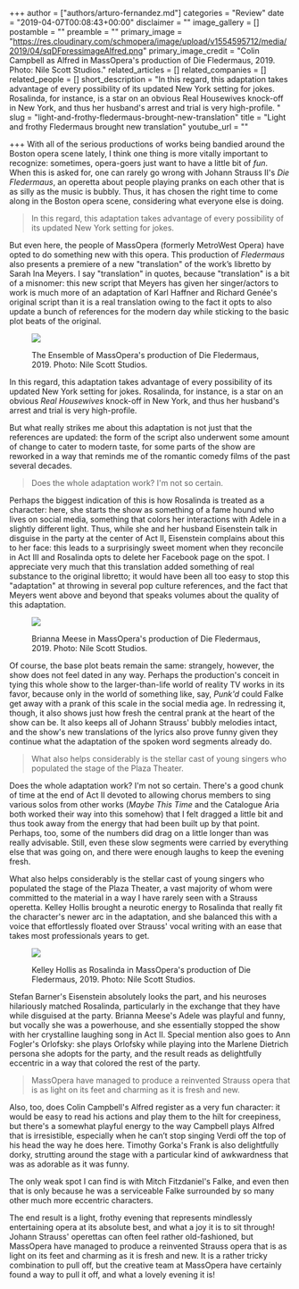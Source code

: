 +++
author = ["authors/arturo-fernandez.md"]
categories = "Review"
date = "2019-04-07T00:08:43+00:00"
disclaimer = ""
image_gallery = []
postamble = ""
preamble = ""
primary_image = "https://res.cloudinary.com/schmopera/image/upload/v1554595712/media/2019/04/sqDFpressimageAlfred.png"
primary_image_credit = "Colin Campbell as Alfred in MassOpera's production of Die Fledermaus, 2019. Photo: Nile Scott Studios."
related_articles = []
related_companies = []
related_people = []
short_description = "In this regard, this adaptation takes advantage of every possibility of its updated New York setting for jokes. Rosalinda, for instance, is a star on an obvious Real Housewives knock-off in New York, and thus her husband's arrest and trial is very high-profile. "
slug = "light-and-frothy-fledermaus-brought-new-translation"
title = "Light and frothy Fledermaus brought new translation"
youtube_url = ""

+++
With all of the serious productions of works being bandied around the Boston opera scene lately, I think one thing is more vitally important to recognize: sometimes, opera-goers just want to have a little bit of _fun_. When this is asked for, one can rarely go wrong with Johann Strauss II's _Die Fledermaus_, an operetta about people playing pranks on each other that is as silly as the music is bubbly. Thus, it has chosen the right time to come along in the Boston opera scene, considering what everyone else is doing.

> In this regard, this adaptation takes advantage of every possibility of its updated New York setting for jokes.

But even here, the people of MassOpera (formerly MetroWest Opera) have opted to do something new with this opera. This production of _Fledermaus_ also presents a premiere of a new "translation" of the work’s libretto by Sarah Ina Meyers. I say "translation" in quotes, because "translation" is a bit of a misnomer: this new script that Meyers has given her singer/actors to work is much more of an adaptation of Karl Haffner and Richard Genée's original script than it is a real translation owing to the fact it opts to also update a bunch of references for the modern day while sticking to the basic plot beats of the original.

<figure data-type="image">

![](https://res.cloudinary.com/schmopera/image/upload/v1554596418/media/2019/04/DFgroup.jpg)

<figcaption>The Ensemble of MassOpera's production of Die Fledermaus, 2019. Photo: Nile Scott Studios.</figcaption>

</figure>

In this regard, this adaptation takes advantage of every possibility of its updated New York setting for jokes. Rosalinda, for instance, is a star on an obvious _Real Housewives_ knock-off in New York, and thus her husband's arrest and trial is very high-profile.

But what really strikes me about this adaptation is not just that the references are updated: the form of the script also underwent some amount of change to cater to modern taste, for some parts of the show are reworked in a way that reminds me of the romantic comedy films of the past several decades.

> Does the whole adaptation work? I'm not so certain.

Perhaps the biggest indication of this is how Rosalinda is treated as a character: here, she starts the show as something of a fame hound who lives on social media, something that colors her interactions with Adele in a slightly different light. Thus, while she and her husband Eisenstein talk in disguise in the party at the center of Act II, Eisenstein complains about this to her face: this leads to a surprisingly sweet moment when they reconcile in Act III and Rosalinda opts to delete her Facebook page on the spot. I appreciate very much that this translation added something of real substance to the original libretto; it would have been all too easy to stop this "adaptation" at throwing in several pop culture references, and the fact that Meyers went above and beyond that speaks volumes about the quality of this adaptation.

<figure data-type="image">

![](https://res.cloudinary.com/schmopera/image/upload/v1554760769/media/2019/04/DF_Promo_020.jpg)

<figcaption>Brianna Meese in MassOpera's production of Die Fledermaus, 2019. Photo: Nile Scott Studios.</figcaption>

</figure>

Of course, the base plot beats remain the same: strangely, however, the show does not feel dated in any way. Perhaps the production's conceit in tying this whole show to the larger-than-life world of reality TV works in its favor, because only in the world of something like, say, _Punk'd_ could Falke get away with a prank of this scale in the social media age. In redressing it, though, it also shows just how fresh the central prank at the heart of the show can be. It also keeps all of Johann Strauss' bubbly melodies intact, and the show's new translations of the lyrics also prove funny given they continue what the adaptation of the spoken word segments already do.

> What also helps considerably is the stellar cast of young singers who populated the stage of the Plaza Theater.

Does the whole adaptation work? I'm not so certain. There's a good chunk of time at the end of Act II devoted to allowing chorus members to sing various solos from other works (_Maybe This Time_ and the Catalogue Aria both worked their way into this somehow) that I felt dragged a little bit and thus took away from the energy that had been built up by that point. Perhaps, too, some of the numbers did drag on a little longer than was really advisable. Still, even these slow segments were carried by everything else that was going on, and there were enough laughs to keep the evening fresh.

What also helps considerably is the stellar cast of young singers who populated the stage of the Plaza Theater, a vast majority of whom were committed to the material in a way I have rarely seen with a Strauss operetta. Kelley Hollis brought a neurotic energy to Rosalinda that really fit the character's newer arc in the adaptation, and she balanced this with a voice that effortlessly floated over Strauss' vocal writing with an ease that takes most professionals years to get.

<figure data-type="image">

![](https://res.cloudinary.com/schmopera/image/upload/v1554760749/media/2019/04/DF_Promo_015.jpg)

<figcaption>Kelley Hollis as Rosalinda in MassOpera's production of Die Fledermaus, 2019. Photo: Nile Scott Studios.</figcaption>

</figure>

Stefan Barner's Eisenstein absolutely looks the part, and his neuroses hilariously matched Rosalinda, particularly in the exchange that they have while disguised at the party. Brianna Meese's Adele was playful and funny, but vocally she was a powerhouse, and she essentially stopped the show with her crystalline laughing song in Act II. Special mention also goes to Ann Fogler's Orlofsky: she plays Orlofsky while playing into the Marlene Dietrich persona she adopts for the party, and the result reads as delightfully eccentric in a way that colored the rest of the party.

> MassOpera have managed to produce a reinvented Strauss opera that is as light on its feet and charming as it is fresh and new.

Also, too, does Colin Campbell's Alfred register as a very fun character: it would be easy to read his actions and play them to the hilt for creepiness, but there's a somewhat playful energy to the way Campbell plays Alfred that is irresistible, especially when he can’t stop singing Verdi off the top of his head the way he does here. Timothy Gorka's Frank is also delightfully dorky, strutting around the stage with a particular kind of awkwardness that was as adorable as it was funny.

The only weak spot I can find is with Mitch Fitzdaniel's Falke, and even then that is only because he was a serviceable Falke surrounded by so many other much more eccentric characters.

The end result is a light, frothy evening that represents mindlessly entertaining opera at its absolute best, and what a joy it is to sit through! Johann Strauss' operettas can often feel rather old-fashioned, but MassOpera have managed to produce a reinvented Strauss opera that is as light on its feet and charming as it is fresh and new. It is a rather tricky combination to pull off, but the creative team at MassOpera have certainly found a way to pull it off, and what a lovely evening it is!